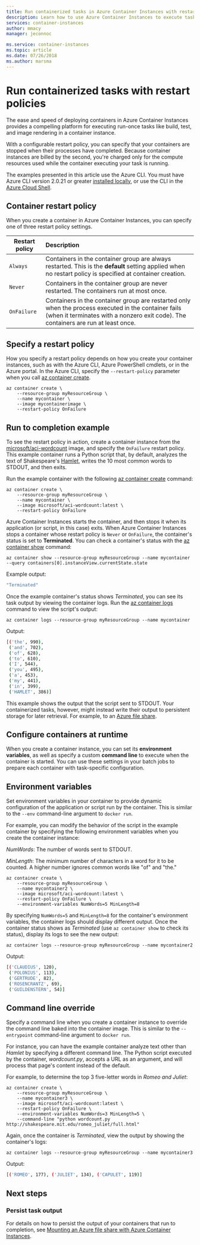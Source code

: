 ```yaml
---
title: Run containerized tasks in Azure Container Instances with restart policies
description: Learn how to use Azure Container Instances to execute tasks that run to completion, such as in build, test, or image rendering jobs.
services: container-instances
author: mmacy
manager: jeconnoc

ms.service: container-instances
ms.topic: article
ms.date: 07/26/2018
ms.author: marsma
---
```


# Run containerized tasks with restart policies

The ease and speed of deploying containers in Azure Container Instances provides a compelling platform for executing run-once tasks like build, test, and image rendering in a container instance.

With a configurable restart policy, you can specify that your containers are stopped when their processes have completed. Because container instances are billed by the second, you're charged only for the compute resources used while the container executing your task is running.

The examples presented in this article use the Azure CLI. You must have Azure CLI version 2.0.21 or greater [installed locally][azure-cli-install], or use the CLI in the [Azure Cloud Shell](../cloud-shell/overview.md).

## Container restart policy

When you create a container in Azure Container Instances, you can specify one of three restart policy settings.

| Restart policy   | Description |
| ---------------- | :---------- |
| `Always` | Containers in the container group are always restarted. This is the **default** setting applied when no restart policy is specified at container creation. |
| `Never` | Containers in the container group are never restarted. The containers run at most once. |
| `OnFailure` | Containers in the container group are restarted only when the process executed in the container fails (when it terminates with a nonzero exit code). The containers are run at least once. |

## Specify a restart policy

How you specify a restart policy depends on how you create your container instances, such as with the Azure CLI, Azure PowerShell cmdlets, or in the Azure portal. In the Azure CLI, specify the `--restart-policy` parameter when you call [az container create][az-container-create].

```azurecli-interactive
az container create \
    --resource-group myResourceGroup \
    --name mycontainer \
    --image mycontainerimage \
    --restart-policy OnFailure
```

## Run to completion example

To see the restart policy in action, create a container instance from the [microsoft/aci-wordcount][aci-wordcount-image] image, and specify the `OnFailure` restart policy. This example container runs a Python script that, by default, analyzes the text of Shakespeare's [Hamlet](http://shakespeare.mit.edu/hamlet/full.html), writes the 10 most common words to STDOUT, and then exits.

Run the example container with the following [az container create][az-container-create] command:

```azurecli-interactive
az container create \
    --resource-group myResourceGroup \
    --name mycontainer \
    --image microsoft/aci-wordcount:latest \
    --restart-policy OnFailure
```

Azure Container Instances starts the container, and then stops it when its application (or script, in this case) exits. When Azure Container Instances stops a container whose restart policy is `Never` or `OnFailure`, the container's status is set to **Terminated**. You can check a container's status with the [az container show][az-container-show] command:

```azurecli-interactive
az container show --resource-group myResourceGroup --name mycontainer --query containers[0].instanceView.currentState.state
```

Example output:

```bash
"Terminated"
```

Once the example container's status shows *Terminated*, you can see its task output by viewing the container logs. Run the [az container logs][az-container-logs] command to view the script's output:

```azurecli-interactive
az container logs --resource-group myResourceGroup --name mycontainer
```

Output:

```bash
[('the', 990),
 ('and', 702),
 ('of', 628),
 ('to', 610),
 ('I', 544),
 ('you', 495),
 ('a', 453),
 ('my', 441),
 ('in', 399),
 ('HAMLET', 386)]
```

This example shows the output that the script sent to STDOUT. Your containerized tasks, however, might instead write their output to persistent storage for later retrieval. For example, to an [Azure file share](container-instances-mounting-azure-files-volume.md).

## Configure containers at runtime

When you create a container instance, you can set its **environment variables**, as well as specify a custom **command line** to execute when the container is started. You can use these settings in your batch jobs to prepare each container with task-specific configuration.

## Environment variables

Set environment variables in your container to provide dynamic configuration of the application or script run by the container. This is similar to the `--env` command-line argument to `docker run`.

For example, you can modify the behavior of the script in the example container by specifying the following environment variables when you create the container instance:

*NumWords*: The number of words sent to STDOUT.

*MinLength*: The minimum number of characters in a word for it to be counted. A higher number ignores common words like "of" and "the."

```azurecli-interactive
az container create \
    --resource-group myResourceGroup \
    --name mycontainer2 \
    --image microsoft/aci-wordcount:latest \
    --restart-policy OnFailure \
    --environment-variables NumWords=5 MinLength=8
```

By specifying `NumWords=5` and `MinLength=8` for the container's environment variables, the container logs should display different output. Once the container status shows as *Terminated* (use `az container show` to check its status), display its logs to see the new output:

```azurecli-interactive
az container logs --resource-group myResourceGroup --name mycontainer2
```

Output:

```bash
[('CLAUDIUS', 120),
 ('POLONIUS', 113),
 ('GERTRUDE', 82),
 ('ROSENCRANTZ', 69),
 ('GUILDENSTERN', 54)]
```

## Command line override

Specify a command line when you create a container instance to override the command line baked into the container image. This is similar to the `--entrypoint` command-line argument to `docker run`.

For instance, you can have the example container analyze text other than *Hamlet* by specifying a different command line. The Python script executed by the container, *wordcount.py*, accepts a URL as an argument, and will process that page's content instead of the default.

For example, to determine the top 3 five-letter words in *Romeo and Juliet*:

```azurecli-interactive
az container create \
    --resource-group myResourceGroup \
    --name mycontainer3 \
    --image microsoft/aci-wordcount:latest \
    --restart-policy OnFailure \
    --environment-variables NumWords=3 MinLength=5 \
    --command-line "python wordcount.py http://shakespeare.mit.edu/romeo_juliet/full.html"
```

Again, once the container is *Terminated*, view the output by showing the container's logs:

```azurecli-interactive
az container logs --resource-group myResourceGroup --name mycontainer3
```

Output:

```bash
[('ROMEO', 177), ('JULIET', 134), ('CAPULET', 119)]
```

## Next steps

### Persist task output

For details on how to persist the output of your containers that run to completion, see [Mounting an Azure file share with Azure Container Instances](container-instances-mounting-azure-files-volume.md).

<!-- LINKS - External -->
[aci-wordcount-image]: https://hub.docker.com/r/microsoft/aci-wordcount/

<!-- LINKS - Internal -->
[az-container-create]: /cli/azure/container?view=azure-cli-latest#az-container-create
[az-container-logs]: /cli/azure/container?view=azure-cli-latest#az-container-logs
[az-container-show]: /cli/azure/container?view=azure-cli-latest#az-container-show
[azure-cli-install]: /cli/azure/install-azure-cli
